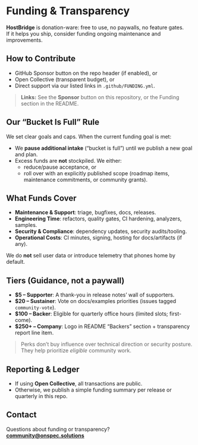 # Funding & Transparency

**HostBridge** is donation-ware: free to use, no paywalls, no feature gates.  
If it helps you ship, consider funding ongoing maintenance and improvements.

## How to Contribute
- GitHub Sponsor button on the repo header (if enabled), or
- Open Collective (transparent budget), or
- Direct support via our listed links in `.github/FUNDING.yml`.

> **Links:** See the **Sponsor** button on this repository, or the Funding section in the README.

## Our “Bucket Is Full” Rule
We set clear goals and caps. When the current funding goal is met:
- We **pause additional intake** (“bucket is full”) until we publish a new goal and plan.
- Excess funds are **not** stockpiled. We either:
  - reduce/pause acceptance, or
  - roll over with an explicitly published scope (roadmap items, maintenance commitments, or community grants).

## What Funds Cover
- **Maintenance & Support**: triage, bugfixes, docs, releases.
- **Engineering Time**: refactors, quality gates, CI hardening, analyzers, samples.
- **Security & Compliance**: dependency updates, security audits/tooling.
- **Operational Costs**: CI minutes, signing, hosting for docs/artifacts (if any).

We do **not** sell user data or introduce telemetry that phones home by default.

## Tiers (Guidance, not a paywall)
- **$5 – Supporter**: A thank-you in release notes’ wall of supporters.
- **$20 – Sustainer**: Vote on docs/examples priorities (issues tagged `community-vote`).
- **$100 – Backer**: Eligible for quarterly office hours (limited slots; first-come).
- **$250+ – Company**: Logo in README “Backers” section + transparency report line item.

> Perks don’t buy influence over technical direction or security posture. They help prioritize *eligible* community work.

## Reporting & Ledger
- If using **Open Collective**, all transactions are public.
- Otherwise, we publish a simple funding summary per release or quarterly in this repo.

## Contact
Questions about funding or transparency?  
**community@onspec.solutions**
